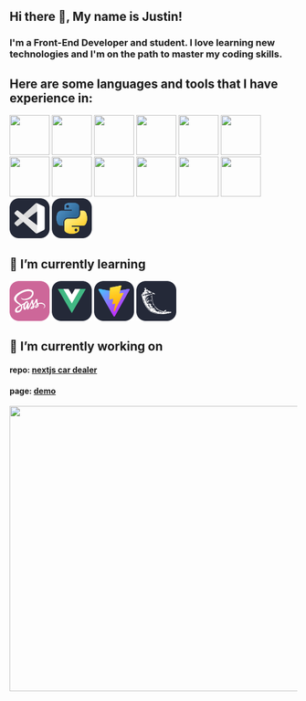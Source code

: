 ## Hi there 👋, My name is Justin!

### I'm a Front-End Developer and student. I love learning new technologies and I'm on the path to master my coding skills.

## Here are some languages and tools that I have experience in:

<p>
  <img src="https://user-images.githubusercontent.com/76543236/197657329-133d4421-4618-4fc9-b2f4-6ec7999ed698.png" width="70" height="70"> 
  <img src="https://user-images.githubusercontent.com/76543236/197658500-a4855598-a514-42c5-820e-46c93f4c76e6.png" width="70" height="70">
  <img src="https://user-images.githubusercontent.com/76543236/197658497-7bc37e0e-3825-4ba9-af3c-a1d731dcc111.png" width="70" height="70">
  <img src="https://user-images.githubusercontent.com/76543236/197658495-1239055b-9a14-4483-a6e8-43cc0c93493c.png" width="70" height="70">
  <img src="https://user-images.githubusercontent.com/76543236/197659294-e61a0b48-8230-41b3-8305-c2bf22b6f208.svg" width="70" height="70">
  <img src="https://user-images.githubusercontent.com/76543236/197659295-3ecfef6c-1ca5-48c8-8f2b-53191f426610.svg" width="70" height="70">
  <img src="https://user-images.githubusercontent.com/76543236/197659296-b70cceff-5ae8-4c13-8f87-0299bc91c3b1.svg" width="70" height="70">
  <img src="https://user-images.githubusercontent.com/76543236/197658499-f2d94f4c-8022-433f-b4a7-b00437780da9.png" width="70" height="70">
  <img src="https://user-images.githubusercontent.com/76543236/197658502-5768895d-c41a-49b7-b1ad-5f4a8d48ef3b.svg" width="70" height="70">
  <img src="https://user-images.githubusercontent.com/76543236/197658503-74dec6cf-c08a-4405-8fd3-c567a8373eeb.svg" width="70" height="70">
  <img src="https://user-images.githubusercontent.com/76543236/197661163-29b170c4-5595-4677-97d1-24fcc87345ce.svg" width="70" height="70">
  <img src="https://user-images.githubusercontent.com/76543236/197661164-ffdbad54-196f-4eca-a884-35b35659f220.svg" width="70" height="70">
  <img src="https://raw.githubusercontent.com/tandpfun/skill-icons/main/icons/VSCode-Dark.svg" width="70" height="70">
  <img src="https://raw.githubusercontent.com/tandpfun/skill-icons/main/icons/Python-Dark.svg" width="70" height="70">
</p>
 
## 🌱 I’m currently learning
<p>
  <img src="https://raw.githubusercontent.com/tandpfun/skill-icons/main/icons/Sass.svg" width="70" height="70">
  <img src="https://raw.githubusercontent.com/tandpfun/skill-icons/main/icons/VueJS-Dark.svg" width="70" height="70">
  <img src="https://raw.githubusercontent.com/tandpfun/skill-icons/main/icons/Vite-Dark.svg" width="70" height="70">
  <img src="https://raw.githubusercontent.com/tandpfun/skill-icons/main/icons/Flask-Dark.svg" width="70" height="70">
</p>

## 🔭 I’m currently working on 

#### repo: [nextjs car dealer](https://github.com/Jad229/nextjs-car-dealer)
#### page: [demo](https://jad229.github.io/nextjs-car-dealer)
<img src="https://github.com/Jad229/Jad229/assets/76543236/8ff750aa-cc4a-4854-a881-5213a722fbf1" width="900" height="500">


<!--
**Jad229/Jad229** is a ✨ _special_ ✨ repository because its `README.md` (this file) appears on your GitHub profile.

Here are some ideas to get you started:

- 🔭 I’m currently working on ...
- 🌱 I’m currently learning ...
- 👯 I’m looking to collaborate on ...
- 🤔 I’m looking for help with ...
- 💬 Ask me about ...
- 📫 How to reach me: ...
- 😄 Pronouns: ...
- ⚡ Fun fact: ...
-->
